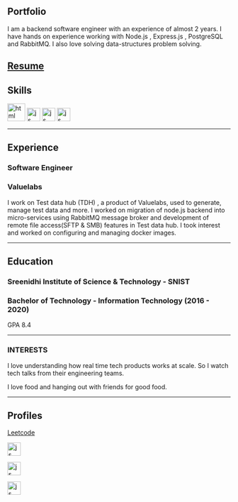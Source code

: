 ## Portfolio

I am a backend software engineer with an experience of almost 2 years. I have hands on experience working with Node.js , Express.js , PostgreSQL and RabbitMQ.
I also love solving data-structures problem solving.

[Resume](https://drive.google.com/file/d/1xyebESQ4GI--1TT6vmWLWLa_ZJe6EJZ2/view)
---

## Skills

<p align='left'>
  <img src="https://upload.wikimedia.org/wikipedia/commons/d/d9/Node.js_logo.svg" alt="html" width="40" height="40">
  
  <img src='https://upload.wikimedia.org/wikipedia/commons/6/6a/JavaScript-logo.png' height='30' width='auto' alt="js">
  
  <img src='https://upload.wikimedia.org/wikipedia/commons/thumb/2/29/Postgresql_elephant.svg/440px-Postgresql_elephant.svg.png' height='30' width='auto' alt="js">
  
  <img src='https://upload.wikimedia.org/wikipedia/commons/thumb/7/71/RabbitMQ_logo.svg/1920px-RabbitMQ_logo.svg.png' height='30' width='auto' alt="js">

  
  
</p>

---

## Experience

### **Software Engineer**
### Valuelabs

I work on Test data hub (TDH) , a product of Valuelabs, used to generate, manage test data and more. I worked on migration of node.js backend into micro-services using RabbitMQ message broker and development of remote file access(SFTP & SMB) features in Test data hub. I took interest and worked on configuring and managing docker images.

---

## Education

### **Sreenidhi Institute of Science & Technology - SNIST**
### Bachelor of Technology - Information Technology (2016 - 2020)
GPA 8.4

---

### INTERESTS

I love understanding how real time tech products works at scale. So I watch tech talks from their engineering teams.

I love food and hanging out with friends for good food.

---

## Profiles

[Leetcode](https://leetcode.com/suhasNama/)

[<img src='https://upload.wikimedia.org/wikipedia/commons/0/01/LinkedIn_Logo.svg' height='30' width='auto' alt="js">](https://www.linkedin.com/in/suhasnama23)


[<img src='https://upload.wikimedia.org/wikipedia/commons/2/29/GitHub_logo_2013.svg' height='30' width='auto' alt="js">](https://github.com/Suhasnama)

[<img src='https://upload.wikimedia.org/wikipedia/commons/0/02/Stack_Overflow_logo.svg' height='30' width='auto' alt="js">](https://stackoverflow.com/users/11045781/suhas-nama)
